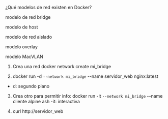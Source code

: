 ¿Qué modelos de red existen en Docker?

modelo de red bridge

modelo de host

modelo de red aislado

modelo overlay

modelo MacVLAN

1. Crea una red docker network create mi_bridge

2. docker run -d `--network mi_bridge` --name servidor_web nginx:latest
- d: segundo plano
3. Crea otro para permitir info: docker run -it `--network mi_bridge` --name cliente alpine ash
-it: interactiva

4. curl http://servidor_web